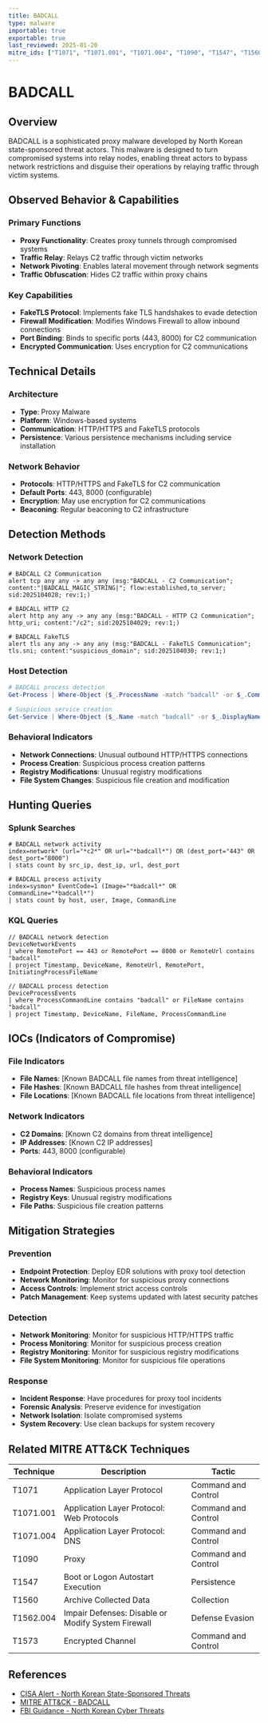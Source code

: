```yaml
---
title: BADCALL
type: malware
importable: true
exportable: true
last_reviewed: 2025-01-20
mitre_ids: ["T1071", "T1071.001", "T1071.004", "T1090", "T1547", "T1560", "T1562.004", "T1573"]
---
```


# BADCALL

## Overview

BADCALL is a sophisticated proxy malware developed by North Korean state-sponsored threat actors. This malware is designed to turn compromised systems into relay nodes, enabling threat actors to bypass network restrictions and disguise their operations by relaying traffic through victim systems.

## Observed Behavior & Capabilities

### Primary Functions
- **Proxy Functionality**: Creates proxy tunnels through compromised systems
- **Traffic Relay**: Relays C2 traffic through victim networks
- **Network Pivoting**: Enables lateral movement through network segments
- **Traffic Obfuscation**: Hides C2 traffic within proxy chains

### Key Capabilities
- **FakeTLS Protocol**: Implements fake TLS handshakes to evade detection
- **Firewall Modification**: Modifies Windows Firewall to allow inbound connections
- **Port Binding**: Binds to specific ports (443, 8000) for C2 communication
- **Encrypted Communication**: Uses encryption for C2 communications

## Technical Details

### Architecture
- **Type**: Proxy Malware
- **Platform**: Windows-based systems
- **Communication**: HTTP/HTTPS and FakeTLS protocols
- **Persistence**: Various persistence mechanisms including service installation

### Network Behavior
- **Protocols**: HTTP/HTTPS and FakeTLS for C2 communication
- **Default Ports**: 443, 8000 (configurable)
- **Encryption**: May use encryption for C2 communications
- **Beaconing**: Regular beaconing to C2 infrastructure

## Detection Methods

### Network Detection
```suricata
# BADCALL C2 Communication
alert tcp any any -> any any (msg:"BADCALL - C2 Communication"; content:"|BADCALL_MAGIC_STRING|"; flow:established,to_server; sid:2025104028; rev:1;)

# BADCALL HTTP C2
alert http any any -> any any (msg:"BADCALL - HTTP C2 Communication"; http_uri; content:"/c2"; sid:2025104029; rev:1;)

# BADCALL FakeTLS
alert tls any any -> any any (msg:"BADCALL - FakeTLS Communication"; tls.sni; content:"suspicious_domain"; sid:2025104030; rev:1;)
```

### Host Detection
```powershell
# BADCALL process detection
Get-Process | Where-Object {$_.ProcessName -match "badcall" -or $_.CommandLine -match "badcall"}

# Suspicious service creation
Get-Service | Where-Object {$_.Name -match "badcall" -or $_.DisplayName -match "badcall"}
```

### Behavioral Indicators
- **Network Connections**: Unusual outbound HTTP/HTTPS connections
- **Process Creation**: Suspicious process creation patterns
- **Registry Modifications**: Unusual registry modifications
- **File System Changes**: Suspicious file creation and modification

## Hunting Queries

### Splunk Searches
```splunk
# BADCALL network activity
index=network* (url="*c2*" OR url="*badcall*") OR (dest_port="443" OR dest_port="8000")
| stats count by src_ip, dest_ip, url, dest_port

# BADCALL process activity
index=sysmon* EventCode=1 (Image="*badcall*" OR CommandLine="*badcall*")
| stats count by host, user, Image, CommandLine
```

### KQL Queries
```kql
// BADCALL network detection
DeviceNetworkEvents
| where RemotePort == 443 or RemotePort == 8000 or RemoteUrl contains "badcall"
| project Timestamp, DeviceName, RemoteUrl, RemotePort, InitiatingProcessFileName

// BADCALL process detection
DeviceProcessEvents
| where ProcessCommandLine contains "badcall" or FileName contains "badcall"
| project Timestamp, DeviceName, FileName, ProcessCommandLine
```

## IOCs (Indicators of Compromise)

### File Indicators
- **File Names**: [Known BADCALL file names from threat intelligence]
- **File Hashes**: [Known BADCALL file hashes from threat intelligence]
- **File Locations**: [Known BADCALL file locations from threat intelligence]

### Network Indicators
- **C2 Domains**: [Known C2 domains from threat intelligence]
- **IP Addresses**: [Known C2 IP addresses]
- **Ports**: 443, 8000 (configurable)

### Behavioral Indicators
- **Process Names**: Suspicious process names
- **Registry Keys**: Unusual registry modifications
- **File Paths**: Suspicious file creation patterns

## Mitigation Strategies

### Prevention
- **Endpoint Protection**: Deploy EDR solutions with proxy tool detection
- **Network Monitoring**: Monitor for suspicious proxy connections
- **Access Controls**: Implement strict access controls
- **Patch Management**: Keep systems updated with latest security patches

### Detection
- **Network Monitoring**: Monitor for suspicious HTTP/HTTPS traffic
- **Process Monitoring**: Monitor for suspicious process creation
- **Registry Monitoring**: Monitor for suspicious registry modifications
- **File System Monitoring**: Monitor for suspicious file operations

### Response
- **Incident Response**: Have procedures for proxy tool incidents
- **Forensic Analysis**: Preserve evidence for investigation
- **Network Isolation**: Isolate compromised systems
- **System Recovery**: Use clean backups for system recovery

## Related MITRE ATT&CK Techniques

| Technique | Description | Tactic |
|-----------|-------------|---------|
| T1071 | Application Layer Protocol | Command and Control |
| T1071.001 | Application Layer Protocol: Web Protocols | Command and Control |
| T1071.004 | Application Layer Protocol: DNS | Command and Control |
| T1090 | Proxy | Command and Control |
| T1547 | Boot or Logon Autostart Execution | Persistence |
| T1560 | Archive Collected Data | Collection |
| T1562.004 | Impair Defenses: Disable or Modify System Firewall | Defense Evasion |
| T1573 | Encrypted Channel | Command and Control |

## References

- [CISA Alert - North Korean State-Sponsored Threats](https://www.cisa.gov/news-events/cybersecurity-advisories/)
- [MITRE ATT&CK - BADCALL](https://attack.mitre.org/software/)
- [FBI Guidance - North Korean Cyber Threats](https://www.fbi.gov/)
